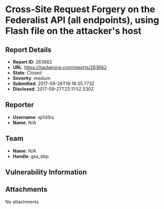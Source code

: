 # Cross-Site Request Forgery on the Federalist API (all endpoints), using Flash file on the attacker's host

## Report Details
- **Report ID**: 263662
- **URL**: https://hackerone.com/reports/263662
- **State**: Closed
- **Severity**: medium
- **Submitted**: 2017-08-26T18:18:35.773Z
- **Disclosed**: 2017-09-27T23:11:52.530Z

## Reporter
- **Username**: sp1d3rs
- **Name**: N/A

## Team
- **Name**: N/A
- **Handle**: gsa_bbp

## Vulnerability Information


## Attachments
No attachments
